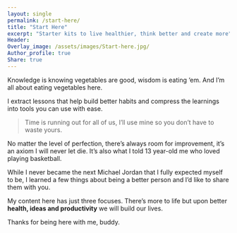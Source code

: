 ```yaml
---
layout: single
permalink: /start-here/
title: "Start Here"
excerpt: "Starter kits to live healthier, think better and create more"
Header:
Overlay_image: /assets/images/Start-here.jpg/
Author_profile: true
Share: true
---
```


Knowledge is knowing vegetables are good, wisdom is eating ‘em. And I’m all about eating vegetables here. 

I extract lessons that help build better habits and compress the learnings into tools you can use with ease. 

> Time is running out for all of us, I’ll use mine so you don’t have to waste yours.

No matter the level of perfection, there’s always room for improvement, it’s an axiom I will never let die. It’s also what I told 13 year-old me who loved playing basketball. 

While I never became the next Michael Jordan that I fully expected myself to be, I learned a few things about being a better person and I’d like to share them with you.

My content here has just three focuses. There’s more to life but upon better **health, ideas and productivity** we will build our lives.  

Thanks for being here with me, buddy.